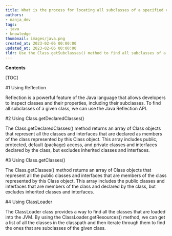 ```yaml
---
title: What is the process for locating all subclasses of a specified class in java?
authors:
- nanja_dev
tags:
- java
- knowledge
thumbnail: images/java.png
created_at: 2023-02-06 00:00:00
updated_at: 2023-02-06 00:00:00
tldr: Use the Class.getSubclasses() method to find all subclasses of a given class in Java.
---
```


**Contents**

[TOC]

#1 Using Reflection

Reflection is a powerful feature of the Java language that allows developers to inspect classes and their properties, including their subclasses. To find all subclasses of a given class, we can use the Java Reflection API.

#2 Using Class.getDeclaredClasses()

The Class.getDeclaredClasses() method returns an array of Class objects that represent all the classes and interfaces that are declared as members of the class represented by this Class object. This array includes public, protected, default (package) access, and private classes and interfaces declared by the class, but excludes inherited classes and interfaces.

#3 Using Class.getClasses()

The Class.getClasses() method returns an array of Class objects that represent all the public classes and interfaces that are members of the class represented by this Class object. This array includes the public classes and interfaces that are members of the class and declared by the class, but excludes inherited classes and interfaces.

#4 Using ClassLoader

The ClassLoader class provides a way to find all the classes that are loaded into the JVM. By using the ClassLoader.getResources() method, we can get a list of all the classes in the classpath and then iterate through them to find the ones that are subclasses of the given class.
